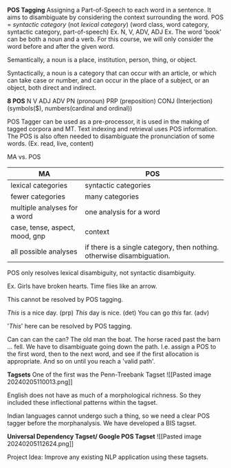 **POS Tagging**
Assigning a Part-of-Speech to each word in a sentence.
It aims to disambiguate by considering the context surrounding the word.
POS = *syntactic category* (not *lexical category*)  (word class, word category, syntactic category, part-of-speech)
Ex. N, V, ADV, ADJ
Ex. The word 'book' can be both a noun and a verb. 
For this course, we will only consider the word before and after the given word.

Semantically, a noun is a place, institution, person, thing, or object.

Syntactically, a noun is a category that can occur with an article, or which can take case or number, and can occur in the place of a subject, or an object, both direct and indirect.


**8 POS**
N
V
ADJ
ADV
PN (pronoun)
PRP (preposition)
CONJ
(Interjection)
(symbols($), numbers(cardinal and ordinal))


POS Tagger can be used as a pre-processor, it is used in the making of tagged corpora and MT.
Text indexing and retrieval uses POS information.
The POS is also often needed to disambiguate the pronunciation of some words. (Ex. read, live, content)


MA vs. POS

| MA | POS |
| ---- | ---- |
| lexical categories | syntactic categories |
| fewer categories | many categories |
| multiple analyses for a word  | one analysis for a word |
| case, tense, aspect, mood, gnp | context |
| all possible analyses | if there is a single category, then nothing. otherwise disambiguation.  |

POS only resolves lexical disambiguity, not syntactic disambiguity.


Ex.
Girls have broken hearts. 
Time flies like an arrow.

This cannot be resolved by POS tagging.


*This* is a nice day. (prp)
*This* day is nice. (det)
You can go *this* far. (adv)

'*This*' here can be resolved by POS tagging.


Can can can the can?
The old man the boat.
The horse raced past the barn ... fell.
We have to disambiguate going down the path. I.e. assign a POS to the first word, then to the next word, and see if the first allocation is appropriate. And so on until you reach a 'valid path'.

**Tagsets**
One of the first was the Penn-Treebank Tagset
![[Pasted image 20240205110013.png]]

English does not have as much of a morphological richness.
So they included these inflectional patterns within the tagset.

Indian languages cannot undergo such a thing, so we need a clear POS tagger before the morphanalysis. We have developed a BIS tagset.


**Universal Dependency Tagset/ Google POS Tagset**
![[Pasted image 20240205112624.png]]

Project Idea: Improve any existing NLP application using these tagsets.